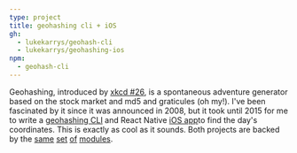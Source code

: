 ```yaml
---
type: project
title: geohashing cli + iOS
gh:
  - lukekarrys/geohash-cli
  - lukekarrys/geohashing-ios
npm:
  - geohash-cli
---
```


Geohashing, introduced by [xkcd #26](https://xkcd.com/426/), is a spontaneous adventure generator based on the stock market and md5 and graticules (oh my!). I've been fascinated by it since it was announced in 2008, but it took until 2015 for me to write a [geohashing CLI](https://github.com/lukekarrys/geohash-cli) and React Native [iOS app](https://github.com/lukekarrys/geohashing-ios)to find the day's coordinates. This is exactly as cool as it sounds. Both projects are backed by the [same](https://github.com/lukekarrys/djia) [set](https://github.com/lukekarrys/hex-frac-dec-frac) [of](https://github.com/lukekarrys/geo-graticule) [modules](https://github.com/lukekarrys/geohash-coordinates).
